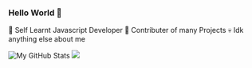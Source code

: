 ### Hello World 👋


🥀 Self Learnt Javascript Developer
🌻 Contributer of many Projects
💀 Idk anything else about me



![My GitHub Stats](https://github-readme-stats.vercel.app/api?username=sp-sketch&show_icons=true&theme=radical)
<img src="https://github-readme-stats.vercel.app/api/top-langs/?username=FC5570&layout=compact&theme=radical">
